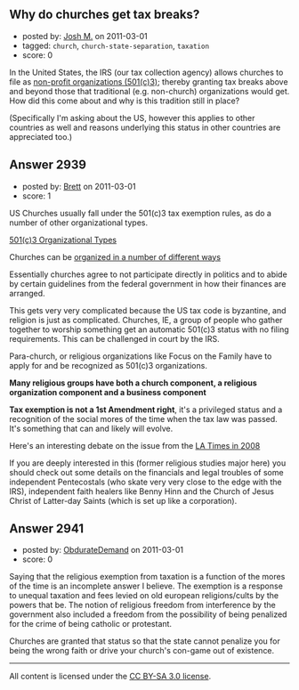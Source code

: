 ## Why do churches get tax breaks?

- posted by: [Josh M.](https://stackexchange.com/users/-1/1091-josh-m) on 2011-03-01
- tagged: `church`, `church-state-separation`, `taxation`
- score: 0

In the United States, the IRS (our tax collection agency) allows churches to file as [non-profit organizations (501(c)3)][1]; thereby granting tax breaks above and beyond those that traditional (e.g. non-church) organizations would get. How did this come about and why is this tradition still in place?

(Specifically I'm asking about the US, however this applies to other countries as well and reasons underlying this status in other countries are appreciated too.)


  [1]: http://www.irs.gov/charities/charitable/article/0,,id=96099,00.html


## Answer 2939

- posted by: [Brett](https://stackexchange.com/users/-1/811-brett) on 2011-03-01
- score: 1

<p>US Churches usually fall under the 501(c)3 tax exemption rules, as do a number of other organizational types.</p>

<p><a href="http://www.irs.gov/charities/charitable/article/0,,id=175418,00.html" rel="nofollow">501(c)3 Organizational Types</a></p>

<p>Churches can be <a href="http://www.irs.gov/pub/irs-pdf/p1828.pdf" rel="nofollow">organized in a number of different ways</a></p>

<p>Essentially churches agree to not participate directly in politics and to abide by certain guidelines from the federal government in how their finances are arranged.</p>

<p>This gets very very complicated because the US tax code is byzantine, and religion is just as complicated. Churches, IE, a group of people who gather together to worship something get an automatic 501(c)3 status with no filing requirements. This can be challenged in court by the IRS.</p>

<p>Para-church, or religious organizations like Focus on the Family have to apply for and be recognized as 501(c)3 organizations.</p>

<p><strong>Many religious groups have both a church component, a religious organization component and a business component</strong></p>

<p><strong>Tax exemption is not a 1st Amendment right</strong>, it's a privileged status and a recognition of the social mores of the time when the tax law was passed. It's something that can and likely will evolve.</p>

<p>Here's an interesting debate on the issue from the <a href="http://www.latimes.com/features/religion/la-oew-lynn-stanley23-2008sep23,0,2226105.story" rel="nofollow">LA Times in 2008</a></p>

<p>If you are deeply interested in this (former religious studies major here) you should check out some details on the financials and legal troubles of some independent Pentecostals (who skate very very close to the edge with the IRS), independent faith healers like Benny Hinn and the Church of Jesus Christ of Latter-day Saints (which is set up like a corporation).  </p>



## Answer 2941

- posted by: [ObdurateDemand](https://stackexchange.com/users/-1/524-obduratedemand) on 2011-03-01
- score: 0

<p>Saying that the religious exemption from taxation is a function of the mores of the time is an incomplete answer I believe.  The exemption is a response to unequal taxation and fees levied on old european religions/cults by the powers that be.  The notion of religious freedom from interference by the government also included a freedom from the possibility of being penalized for the crime of being catholic or protestant.</p>

<p>Churches are granted that status so that the state cannot penalize you for being the wrong faith or drive your church's con-game out of existence.</p>




---

All content is licensed under the [CC BY-SA 3.0 license](https://creativecommons.org/licenses/by-sa/3.0/).

